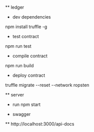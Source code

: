 
** ledger 

* dev dependencies 

npm install truffle -g

* test contract

npm run test

* compile contract

npm run build

* deploy contract

truffle migrate --reset --network ropsten

** server

* run 
npm start


* swagger 
  
** http://localhost:3000/api-docs